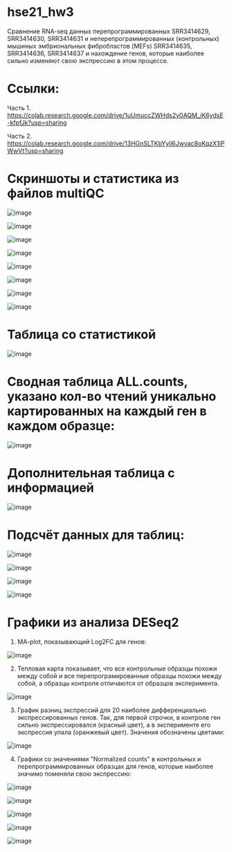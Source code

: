 # hse21_hw3


Сравнение RNA-seq данных перепрограммированных SRR3414629, SRR3414630, SRR3414631 и неперепрограммированных (контрольных) мышиных эмбриональных фибробластов (MEFs) SRR3414635, SRR3414636, SRR3414637 и нахождение генов, которые наиболее сильно изменяют свою экспрессию в этом процессе.

# Ссылки: 

Часть 1. https://colab.research.google.com/drive/1uUmuccZWHds2y0AQM_iK6ydsE-kfpfJk?usp=sharing

Часть 2. https://colab.research.google.com/drive/13HGnSLTKbYyil6Jwvac8oKqzX1lPWwVt?usp=sharing

# Скриншоты и статистика из файлов multiQC

![image](https://user-images.githubusercontent.com/93263861/146330211-1e98bf4b-ae17-43a8-a279-5b77728940f6.png)

![image](https://user-images.githubusercontent.com/93263861/146330640-7536db91-b142-42e4-8643-a9240f924b2b.png)

![image](https://user-images.githubusercontent.com/93263861/146330752-dfdf1064-8633-42d7-9ccd-2ab089e2355a.png)

![image](https://user-images.githubusercontent.com/93263861/146330791-72f495f5-586f-4da1-9654-c9c04b5b0fe7.png)

![image](https://user-images.githubusercontent.com/93263861/146331774-3e7201bf-10ee-48f7-955f-a69db182cd1b.png)

![image](https://user-images.githubusercontent.com/93263861/146331826-fb7f2f7c-8d27-4358-8aff-6758fba641b9.png)

![image](https://user-images.githubusercontent.com/93263861/146331871-0cc85967-f2f7-41cd-8c3c-d1b39918a584.png)

![image](https://user-images.githubusercontent.com/93263861/146331957-3d2d4610-b16b-494e-b812-159f6ed0406a.png)

# Таблица со статистикой

![image](https://user-images.githubusercontent.com/93263861/146333421-13978bcf-77fa-4d86-b55c-1c149d8c9b87.png)

# Сводная таблица ALL.counts, указано кол-во чтений уникально картированных на каждый ген в каждом образце:

![image](https://user-images.githubusercontent.com/93263861/146333829-358956fd-679c-4297-968d-8ce3271f9497.png)

# Дополнительная таблица с информацией

![image](https://user-images.githubusercontent.com/93263861/146333975-25b282f5-bf23-4df3-b558-e734c9357087.png)

# Подсчёт данных для таблиц:

![image](https://user-images.githubusercontent.com/93263861/146334561-53bbfa2d-964d-4e41-bed9-05f116cb5888.png)

![image](https://user-images.githubusercontent.com/93263861/146334736-3b422bea-091d-4456-97db-82f6394b2f66.png)

![image](https://user-images.githubusercontent.com/93263861/146334775-b2bdd501-035b-48d6-94a0-6516837a3e07.png)

![image](https://user-images.githubusercontent.com/93263861/146334865-f45b270a-7960-46c5-ac25-468c48e9b117.png)


# Графики из анализа DESeq2

1) MA-plot, показывающий Log2FC для генов:

![image](https://user-images.githubusercontent.com/93263861/146364782-5c0156d4-cf36-446f-b0f3-7b9c4b2866c2.png)

2) Тепловая карта показывает, что все контрольные образцы похожи между собой и все перепрограмированные образцы похожи между собой, а образцы контроля отличаются от образцов эксперимента.

![image](https://user-images.githubusercontent.com/93263861/146363579-2bd81b06-08c2-487f-9848-f7fa13e6f4e3.png)

3) График разниц экспрессий для 20 наиболее дифференциально экспрессированных генов.
 Так, для первой строчки, в контроле ген сильно экспрессировался (красный цвет), а в эксперименте его экспрессия упала (оранжевый цвет). Значения обозначены цветами:

![image](https://user-images.githubusercontent.com/93263861/146363748-4bcbd84b-abff-4d18-8fd1-10f0e66ce856.png)

4)  Графики со значениями "Normalized counts" в контрольных и перепрограммированных образцах для генов, которые наиболее значимо поменяли свою экспрессию:


![image](https://user-images.githubusercontent.com/93263861/146364232-e1de1c08-d486-4522-8ead-b847e45865be.png)


![image](https://user-images.githubusercontent.com/93263861/146364253-8b74efc6-f040-436d-9227-0a7786f34513.png)


![image](https://user-images.githubusercontent.com/93263861/146364296-d966735b-7a87-4af4-bf63-4c0af7990a51.png)


![image](https://user-images.githubusercontent.com/93263861/146364339-5e40ecd0-1275-48c6-b435-4dddcf6e7258.png)


 ![image](https://user-images.githubusercontent.com/93263861/146364369-ddb9baf6-032f-49fb-9ae2-00da72d31402.png)


